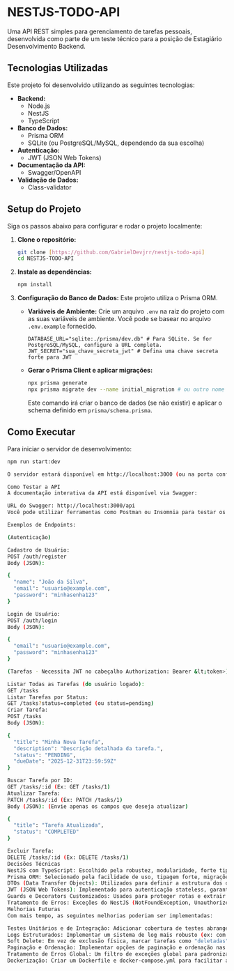 # NESTJS-TODO-API

Uma API REST simples para gerenciamento de tarefas pessoais, desenvolvida como parte de um teste técnico para a posição de Estagiário Desenvolvimento Backend.

## Tecnologias Utilizadas

Este projeto foi desenvolvido utilizando as seguintes tecnologias:

-   **Backend:**
    -   Node.js
    -   NestJS
    -   TypeScript
-   **Banco de Dados:**
    -   Prisma ORM
    -   SQLite (ou PostgreSQL/MySQL, dependendo da sua escolha)
-   **Autenticação:**
    -   JWT (JSON Web Tokens)
-   **Documentação da API:**
    -   Swagger/OpenAPI
-   **Validação de Dados:**
    -   Class-validator

## Setup do Projeto

Siga os passos abaixo para configurar e rodar o projeto localmente:

1.  **Clone o repositório:**
    ```bash
    git clone [https://github.com/GabrielDevjrr/nestjs-todo-api]
    cd NESTJS-TODO-API
    ```

2.  **Instale as dependências:**
    ```bash
    npm install
    ```

3.  **Configuração do Banco de Dados:**
    Este projeto utiliza o Prisma ORM.

    -   **Variáveis de Ambiente:** Crie um arquivo `.env` na raiz do projeto com as suas variáveis de ambiente. Você pode se basear no arquivo `.env.example` fornecido.
        ```
        DATABASE_URL="sqlite:./prisma/dev.db" # Para SQLite. Se for PostgreSQL/MySQL, configure a URL completa.
        JWT_SECRET="sua_chave_secreta_jwt" # Defina uma chave secreta forte para JWT
        ```
    -   **Gerar o Prisma Client e aplicar migrações:**
        ```bash
        npx prisma generate
        npx prisma migrate dev --name initial_migration # ou outro nome para sua migração
        ```
        Este comando irá criar o banco de dados (se não existir) e aplicar o schema definido em `prisma/schema.prisma`.

## Como Executar

Para iniciar o servidor de desenvolvimento:

```bash
npm run start:dev

O servidor estará disponível em http://localhost:3000 (ou na porta configurada nas variáveis de ambiente).

Como Testar a API
A documentação interativa da API está disponível via Swagger:

URL do Swagger: http://localhost:3000/api
Você pode utilizar ferramentas como Postman ou Insomnia para testar os endpoints.

Exemplos de Endpoints:

(Autenticação)

Cadastro de Usuário:
POST /auth/register
Body (JSON):

{
  "name": "João da Silva",
  "email": "usuario@example.com",
  "password": "minhasenha123"
}

Login de Usuário:
POST /auth/login
Body (JSON):

{
  "email": "usuario@example.com",
  "password": "minhasenha123"
}

(Tarefas - Necessita JWT no cabeçalho Authorization: Bearer &lt;token>)

Listar Todas as Tarefas (do usuário logado):
GET /tasks
Listar Tarefas por Status:
GET /tasks?status=completed (ou status=pending)
Criar Tarefa:
POST /tasks
Body (JSON):

{
  "title": "Minha Nova Tarefa",
  "description": "Descrição detalhada da tarefa.",
  "status": "PENDING",
  "dueDate": "2025-12-31T23:59:59Z"
}

Buscar Tarefa por ID:
GET /tasks/:id (Ex: GET /tasks/1)
Atualizar Tarefa:
PATCH /tasks/:id (Ex: PATCH /tasks/1)
Body (JSON): (Envie apenas os campos que deseja atualizar)

{
  "title": "Tarefa Atualizada",
  "status": "COMPLETED"
}

Excluir Tarefa:
DELETE /tasks/:id (Ex: DELETE /tasks/1)
Decisões Técnicas
NestJS com TypeScript: Escolhido pela robustez, modularidade, forte tipagem e excelente suporte a padrões de projeto (Módulos, Controllers, Services, DTOs, Guards, Decorators). Facilita a escalabilidade e manutenção do código.
Prisma ORM: Selecionado pela facilidade de uso, tipagem forte, migrações automatizadas e geração de cliente, que acelera o desenvolvimento e reduz erros de digitação ao interagir com o banco de dados.
DTOs (Data Transfer Objects): Utilizados para definir a estrutura dos dados esperados nas requisições, garantindo validação robusta e separação de responsabilidades (evita expor o modelo do banco de dados diretamente).
JWT (JSON Web Tokens): Implementado para autenticação stateless, garantindo segurança e escalabilidade nas requisições.
Guards e Decorators Customizados: Usados para proteger rotas e extrair informações do usuário autenticado de forma declarativa e reutilizável, seguindo as melhores práticas do NestJS.
Tratamento de Erros: Exceções do NestJS (NotFoundException, UnauthorizedException) são utilizadas para um tratamento de erros consistente e retorno de respostas HTTP adequadas.
Melhorias Futuras
Com mais tempo, as seguintes melhorias poderiam ser implementadas:

Testes Unitários e de Integração: Adicionar cobertura de testes abrangente para controllers, services e módulos.
Logs Estruturados: Implementar um sistema de log mais robusto (ex: com Winston ou Pino) para facilitar o monitoramento e depuração em ambiente de produção.
Soft Delete: Em vez de exclusão física, marcar tarefas como "deletadas" no banco de dados para permitir recuperação futura.
Paginação e Ordenação: Implementar opções de paginação e ordenação nas listagens de tarefas para lidar com grandes volumes de dados.
Tratamento de Erros Global: Um filtro de exceções global para padronizar todas as respostas de erro da API.
Dockerização: Criar um Dockerfile e docker-compose.yml para facilitar a implantação em ambientes conteinerizados.
